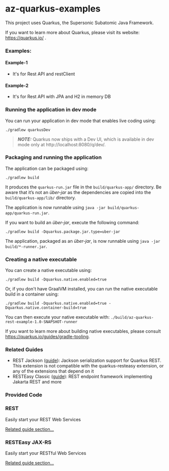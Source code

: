 # az-quarkus-examples

This project uses Quarkus, the Supersonic Subatomic Java Framework.

If you want to learn more about Quarkus, please visit its website: https://quarkus.io/ .

### Examples:
#### Example-1
* It's for Rest API and restClient
#### Example-2
* It's for Rest API with JPA and H2 in memory DB

### Running the application in dev mode

You can run your application in dev mode that enables live coding using:

```shell script
./gradlew quarkusDev
```

> **_NOTE:_**  Quarkus now ships with a Dev UI, which is available in dev mode only at http://localhost:8080/q/dev/.

### Packaging and running the application

The application can be packaged using:

```shell script
./gradlew build
```

It produces the `quarkus-run.jar` file in the `build/quarkus-app/` directory.
Be aware that it’s not an _über-jar_ as the dependencies are copied into the `build/quarkus-app/lib/` directory.

The application is now runnable using `java -jar build/quarkus-app/quarkus-run.jar`.

If you want to build an _über-jar_, execute the following command:

```shell script
./gradlew build -Dquarkus.package.jar.type=uber-jar
```

The application, packaged as an _über-jar_, is now runnable using `java -jar build/*-runner.jar`.

### Creating a native executable

You can create a native executable using:

```shell script
./gradlew build -Dquarkus.native.enabled=true
```

Or, if you don't have GraalVM installed, you can run the native executable build in a container using:

```shell script
./gradlew build -Dquarkus.native.enabled=true -Dquarkus.native.container-build=true
```

You can then execute your native executable with: `./build/az-quarkus-rest-example-1.0-SNAPSHOT-runner`

If you want to learn more about building native executables, please consult https://quarkus.io/guides/gradle-tooling.

### Related Guides

- REST Jackson ([guide](https://quarkus.io/guides/rest#json-serialisation)): Jackson serialization support for Quarkus
  REST. This extension is not compatible with the quarkus-resteasy extension, or any of the extensions that depend on it
- RESTEasy Classic ([guide](https://quarkus.io/guides/resteasy)): REST endpoint framework implementing Jakarta REST and
  more

### Provided Code

### REST

Easily start your REST Web Services

[Related guide section...](https://quarkus.io/guides/getting-started-reactive#reactive-jax-rs-resources)

### RESTEasy JAX-RS

Easily start your RESTful Web Services

[Related guide section...](https://quarkus.io/guides/getting-started#the-jax-rs-resources)